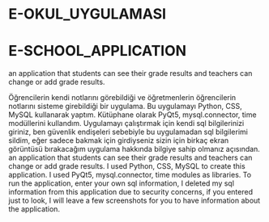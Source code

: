 # E-OKUL_UYGULAMASI
# E-SCHOOL_APPLICATION
an application that students can see their grade results and teachers can change or add grade results.
<TR> 
  Öğrencilerin kendi notlarını görebildiği ve öğretmenlerin öğrencilerin notlarını sisteme girebildiği bir uygulama.
  Bu uygulamayı Python, CSS, MySQL kullanarak yaptım. Kütüphane olarak PyQt5, mysql.connector, time modüllerini kullandım.
  Uygulamayı çalıştırmak için kendi sql bilgilerinizi giriniz, ben güvenlik endişeleri sebebiyle bu uygulamadan sql bilgilerimi sildim, eğer sadece bakmak için girdiyseniz sizin     için birkaç ekran görüntüsü bırakacağım uygulama hakkında bilgiye sahip olmanız açısından.
  
<EN> 
  an application that students can see their grade results and teachers can change or add grade results.  
  I used Python, CSS, MySQL to create this application. I used PyQt5, mysql.connector, time modules as libraries.
  To run the application, enter your own sql information, I deleted my sql information from this application due to security concerns, if you entered just to look, I will leave a   few screenshots for you to have information about the application.

